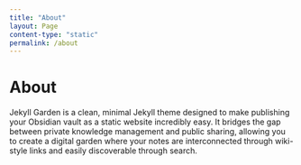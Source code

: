 ```yaml
---
title: "About"
layout: Page
content-type: "static"
permalink: /about
---
```


# About

Jekyll Garden is a clean, minimal Jekyll theme designed to make publishing your Obsidian vault as a static website incredibly easy. It bridges the gap between private knowledge management and public sharing, allowing you to create a digital garden where your notes are interconnected through wiki-style links and easily discoverable through search. 
